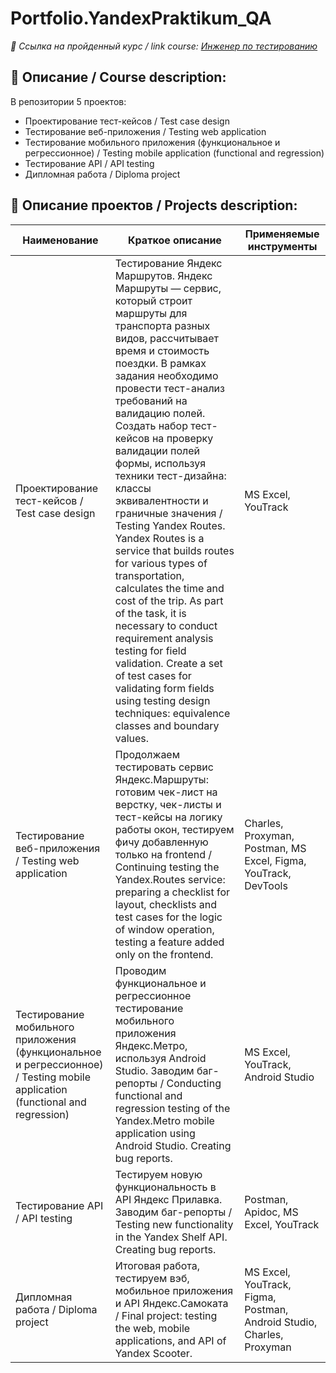 # Portfolio.YandexPraktikum_QA
*:bookmark: Ссылка на пройденный курс / link course:  [Инженер по тестированию](https://practicum.yandex.ru/qa-engineer/?from=catalog)*

## :page_facing_up: Описание / Сourse description:
В репозитории 5 проектов: 
- Проектирование тест-кейсов / Test case design
- Тестирование веб-приложения / Testing web application
- Тестирование мобильного приложения (функциональное и регрессионное) / Testing mobile application (functional and regression)
- Тестирование API / API testing
- Дипломная работа / Diploma project

## :page_with_curl: Описание проектов / Projects description:
| Наименование  | Краткое описание                                                 | Применяемые инструменты | 
|---------------|------------------------------------------------------------------|-------------------------|
| Проектирование тест-кейсов / Test case design |Тестирование Яндекс Маршрутов. Яндекс Маршруты — сервис, который строит маршруты для транспорта разных видов, рассчитывает время и стоимость поездки. В рамках задания необходимо провести тест-анализ требований на валидацию полей. Создать набор тест-кейсов на проверку валидации полей формы, используя техники тест-дизайна: классы эквивалентности и граничные значения / Testing Yandex Routes. Yandex Routes is a service that builds routes for various types of transportation, calculates the time and cost of the trip. As part of the task, it is necessary to conduct requirement analysis testing for field validation. Create a set of test cases for validating form fields using testing design techniques: equivalence classes and boundary values. |MS Excel, YouTrack| 
|Тестирование веб-приложения / Testing web application| Продолжаем тестировать сервис Яндекс.Маршруты: готовим чек-лист на верстку, чек-листы и тест-кейсы на логику работы окон, тестируем фичу добавленную только на frontend   / Continuing testing the Yandex.Routes service: preparing a checklist for layout, checklists and test cases for the logic of window operation, testing a feature added only on the frontend. | Charles, Proxyman, Postman, MS Excel, Figma, YouTrack, DevTools|
|Тестирование мобильного приложения (функциональное и регрессионное) / Testing mobile application (functional and regression)| Проводим функциональное и регрессионное тестирование мобильного приложения Яндекс.Метро, используя Android Studio. Заводим баг-репорты / Conducting functional and regression testing of the Yandex.Metro mobile application using Android Studio. Creating bug reports. |MS Excel, YouTrack, Android Studio|
|Тестирование API / API testing| Тестируем новую функциональность в API Яндекс Прилавка. Заводим баг-репорты / Testing new functionality in the Yandex Shelf API. Creating bug reports. | Postman, Apidoc, MS Excel, YouTrack|
|Дипломная работа / Diploma project| Итоговая работа, тестируем вэб, мобильное приложения и API Яндекс.Самоката / Final project: testing the web, mobile applications, and API of Yandex Scooter.| MS Excel, YouTrack, Figma, Postman, Android Studio, Charles, Proxyman|
